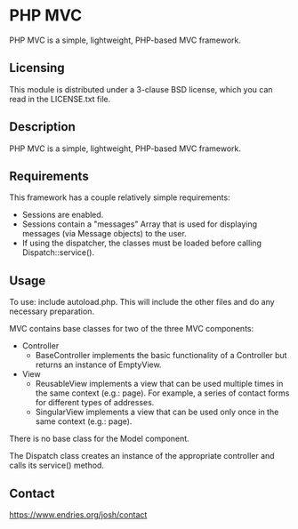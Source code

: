 PHP MVC
=======

PHP MVC is a simple, lightweight, PHP-based MVC framework.



Licensing
---------

This module is distributed under a 3-clause BSD license, which you can read in the LICENSE.txt file.



Description
-----------

PHP MVC is a simple, lightweight, PHP-based MVC framework.



Requirements
------------

This framework has a couple relatively simple requirements:

* Sessions are enabled.
* Sessions contain a "messages" Array that is used for displaying messages (via Message objects) to the user.
* If using the dispatcher, the classes must be loaded before calling Dispatch::service().


Usage
-----

To use: include autoload.php. This will include the other files and do any necessary preparation.

MVC contains base classes for two of the three MVC components:

* Controller
	* BaseController implements the basic functionality of a Controller but returns an instance of EmptyView.
* View
	* ReusableView implements a view that can be used multiple times in the same context (e.g.: page). For example, a series of contact forms for different types of addresses.
	* SingularView implements a view that can be used only once in the same context (e.g.: page).

There is no base class for the Model component.

The Dispatch class creates an instance of the appropriate controller and calls its service() method.

	

Contact
-------

https://www.endries.org/josh/contact